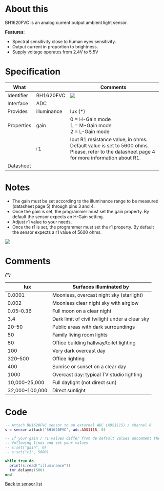 # About this

BH1620FVC is an analog current output ambient light sensor.

**Features:**

  * Spectral sensitivity close to human eyes sensitivity.
  * Output current in proportion to brightness.
  * Supply voltage operates from 2.4V to 5.5V

# Specification

| What         |                 | Comments                    |
|--------------|-----------------|-----------------------------|
| Identifier   | BH1620FVC       | ![](http://git.whitecatboard.org/bh1620fvc.png)                            |
| Interface    | ADC             |                             |
| Provides     | illuminance     | lux (\*)                         |
| Properties   | gain            | 0 = H-Gain mode<br/>1 = M-Gain mode<br/>2 = L-Gain mode| 
|              | r1              | Iout R1 resistance value, in ohms.<br/>Default value is set to 5600 ohms.<br/>Please, refer to the datasheet page 4 for more information about R1.                           |
| [Datasheet](http://rohmfs.rohm.com/en/products/databook/datasheet/ic/sensor/light/bh1620fvc-e.pdf) | | |

# Notes

* The gain must be set according to the illuminance range to be measured (datasheet page 5) through pins 3 and 4.
* Once the gain is set, the programmer must set the gain property. By default the sensor expects an H-Gain setting.
* Adjust r1 value to your needs.
* Once the r1 is set, the programmer must set the r1 property. By default the sensor expects a r1 value of 5600 ohms.

![](http://git.whitecatboard.org/bh1620fvc-r1.png)

# Comments

**_(\*)_**

| lux            | Surfaces illuminated by                         |
|----------------|-------------------------------------------------|
| 0.0001         | Moonless, overcast night sky (starlight)        |
| 0.002          | Moonless clear night sky with airglow           |
| 0.05–0.36      | Full moon on a clear night                      |
| 3.4            | Dark limit of civil twilight under a clear sky  |
| 20–50          | Public areas with dark surroundings             |
| 50             | Family living room lights                       |
| 80             | Office building hallway/toilet lighting         |
| 100            | Very dark overcast day                          |
| 320–500        | Office lighting                                 |
| 400            | Sunrise or sunset on a clear day                |
| 1000           | Overcast day: typical TV studio lighting        |
| 10,000–25,000	 | Full daylight (not direct sun)                  |
| 32,000–100,000 | Direct sunlight

# Code

```lua
-- Attach BH1620FVC sensor to an external ADC (ADS1115) / channel 0
s = sensor.attach("BH1620FVC", adc.ADS1115, 0)

-- If your gain / r1 values differ from de default values uncomment the
-- following lines and set your values
-- s:set("gain", 0)
-- s:set("r1", 5600)

while true do
  print(s:read("illuminance"))
  tmr.delayms(500)
end
```

[Back to sensor list](https://github.com/whitecatboard/Lua-RTOS-ESP32/wiki/Sensor-module#supported-sensors)